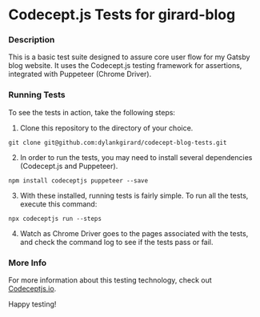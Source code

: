 # Codecept.js Tests for girard-blog

### Description

This is a basic test suite designed to assure core user flow for my Gatsby blog website. It uses the Codecept.js testing framework for assertions, integrated with Puppeteer (Chrome Driver).

### Running Tests

To see the tests in action, take the following steps:

1. Clone this repository to the directory of your choice.

`
git clone git@github.com:dylankgirard/codecept-blog-tests.git
`

2. In order to run the tests, you may need to install several dependencies (Codecept.js and Puppeteer).

`
npm install codeceptjs puppeteer --save
`

3. With these installed, running tests is fairly simple. To run all the tests, execute this command:

`
npx codeceptjs run --steps
`

4. Watch as Chrome Driver goes to the pages associated with the tests, and check the command log to see if the tests pass or fail.

### More Info

For more information about this testing technology, check out [Codeceptjs.io](https://codecept.io/).

Happy testing!